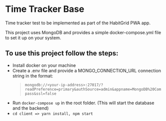# Time Tracker Base

Time tracker test to be implemented as part of the HabitGrid PWA app.

This project uses MongoDB and provides a simple docker-compose.yml file to set it up on your system.

## To use this project follow the steps:

- Install docker on your machine
- Create a .env file and provide a MONGO_CONNECTION_URL connection string in the format:
  > `mongodb://<your-ip-address>:27017/?readPreference=primary&authSource=admin&appname=MongoDB%20Compass&ssl=false`
- Run `docker-compose up` in the root folder. (This will start the database and the backend)
- `cd client => yarn install, npm start`
